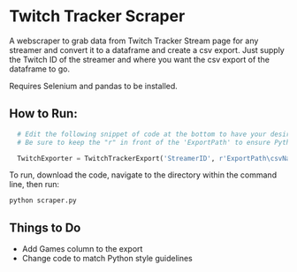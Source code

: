 # Twitch Tracker Scraper

A webscraper to grab data from Twitch Tracker Stream page for any streamer and convert it to a dataframe and create a csv export.
Just supply the Twitch ID of the streamer and where you want the csv export of the dataframe to go.

Requires Selenium and pandas to be installed.

## How to Run:

```Python
  # Edit the following snippet of code at the bottom to have your desired streamer and export path
  # Be sure to keep the "r" in front of the 'ExportPath' to ensure Python reads the path correctly

  TwitchExporter = TwitchTrackerExport('StreamerID', r'ExportPath\csvName.csv')
```

To run, download the code, navigate to the directory within the command line, then run:

```
python scraper.py
```

## Things to Do
- Add Games column to the export
- Change code to match Python style guidelines
